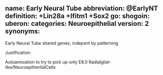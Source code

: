 name: Early Neural Tube
abbreviation: @EarlyNT
definition: +Lin28a +Ifitm1 +Sox2
go:
shogoin: 
uberon: 
categories: Neuroepithelial
version: 2
synonyms:
---

Early Neural Tube shared genes, indepent by patterning

Justification:

Autoannoation to try to pick up only E8.0 Radialglial-like/NeuroepitherlialCells